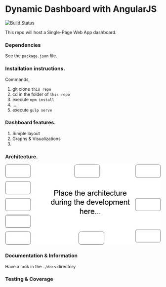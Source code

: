 
# Dynamic Dashboard with AngularJS
[![Build Status](https://travis-ci.org/odynik/dashboard.svg?branch=dynamic_dashboard)](https://travis-ci.org/odynik/dashboard)

This repo will host a Single-Page Web App dashboard.

### Dependencies
See the `package.json` file.
### Installation instructions.
Commands,
1. git clone `this repo`
2. cd in the folder of `this repo`
3. execute `npm install`
4. ....
5. execute `gulp serve`

### Dashboard features.
1. Simple layout
2. Graphs & Visualizations
3. 

### Architecture.
![Dashboard Architecture](./docs/img/DashboardArchitecture.jpg)

### Documentation & Information
Have a look in the `./docs` directory

### Testing & Coverage